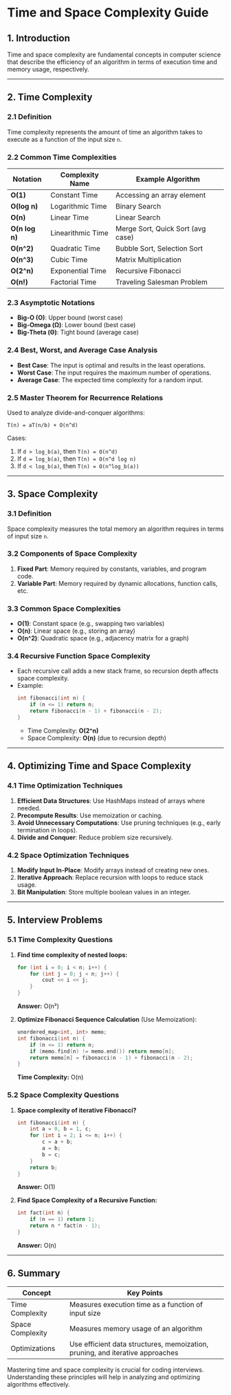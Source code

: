 # Time and Space Complexity Guide

## 1. Introduction
Time and space complexity are fundamental concepts in computer science that describe the efficiency of an algorithm in terms of execution time and memory usage, respectively.

---

## 2. Time Complexity
### 2.1 Definition
Time complexity represents the amount of time an algorithm takes to execute as a function of the input size `n`.

### 2.2 Common Time Complexities

| Notation   | Complexity Name       | Example Algorithm         |
|------------|----------------------|---------------------------|
| **O(1)**   | Constant Time        | Accessing an array element |
| **O(log n)** | Logarithmic Time  | Binary Search              |
| **O(n)**   | Linear Time          | Linear Search              |
| **O(n log n)** | Linearithmic Time | Merge Sort, Quick Sort (avg case) |
| **O(n^2)**  | Quadratic Time      | Bubble Sort, Selection Sort |
| **O(n^3)**  | Cubic Time          | Matrix Multiplication      |
| **O(2^n)**  | Exponential Time    | Recursive Fibonacci        |
| **O(n!)**   | Factorial Time      | Traveling Salesman Problem |

### 2.3 Asymptotic Notations
- **Big-O (O)**: Upper bound (worst case)
- **Big-Omega (Ω)**: Lower bound (best case)
- **Big-Theta (Θ)**: Tight bound (average case)

### 2.4 Best, Worst, and Average Case Analysis
- **Best Case**: The input is optimal and results in the least operations.
- **Worst Case**: The input requires the maximum number of operations.
- **Average Case**: The expected time complexity for a random input.

### 2.5 Master Theorem for Recurrence Relations
Used to analyze divide-and-conquer algorithms:
```
T(n) = aT(n/b) + O(n^d)
```
Cases:
1. If `d > log_b(a)`, then `T(n) = O(n^d)`
2. If `d = log_b(a)`, then `T(n) = O(n^d log n)`
3. If `d < log_b(a)`, then `T(n) = O(n^log_b(a))`

---

## 3. Space Complexity
### 3.1 Definition
Space complexity measures the total memory an algorithm requires in terms of input size `n`.

### 3.2 Components of Space Complexity
1. **Fixed Part**: Memory required by constants, variables, and program code.
2. **Variable Part**: Memory required by dynamic allocations, function calls, etc.

### 3.3 Common Space Complexities
- **O(1)**: Constant space (e.g., swapping two variables)
- **O(n)**: Linear space (e.g., storing an array)
- **O(n^2)**: Quadratic space (e.g., adjacency matrix for a graph)

### 3.4 Recursive Function Space Complexity
- Each recursive call adds a new stack frame, so recursion depth affects space complexity.
- Example:
  ```c
  int fibonacci(int n) {
      if (n <= 1) return n;
      return fibonacci(n - 1) + fibonacci(n - 2);
  }
  ```
  - Time Complexity: **O(2^n)**
  - Space Complexity: **O(n)** (due to recursion depth)

---

## 4. Optimizing Time and Space Complexity
### 4.1 Time Optimization Techniques
1. **Efficient Data Structures**: Use HashMaps instead of arrays where needed.
2. **Precompute Results**: Use memoization or caching.
3. **Avoid Unnecessary Computations**: Use pruning techniques (e.g., early termination in loops).
4. **Divide and Conquer**: Reduce problem size recursively.

### 4.2 Space Optimization Techniques
1. **Modify Input In-Place**: Modify arrays instead of creating new ones.
2. **Iterative Approach**: Replace recursion with loops to reduce stack usage.
3. **Bit Manipulation**: Store multiple boolean values in an integer.

---

## 5. Interview Problems
### 5.1 Time Complexity Questions
1. **Find time complexity of nested loops:**
   ```cpp
   for (int i = 0; i < n; i++) {
       for (int j = 0; j < n; j++) {
           cout << i << j;
       }
   }
   ```
   **Answer:** O(n²)

2. **Optimize Fibonacci Sequence Calculation** (Use Memoization):
   ```cpp
   unordered_map<int, int> memo;
   int fibonacci(int n) {
       if (n <= 1) return n;
       if (memo.find(n) != memo.end()) return memo[n];
       return memo[n] = fibonacci(n - 1) + fibonacci(n - 2);
   }
   ```
   **Time Complexity:** O(n)

### 5.2 Space Complexity Questions
1. **Space complexity of iterative Fibonacci?**
   ```cpp
   int fibonacci(int n) {
       int a = 0, b = 1, c;
       for (int i = 2; i <= n; i++) {
           c = a + b;
           a = b;
           b = c;
       }
       return b;
   }
   ```
   **Answer:** O(1)

2. **Find Space Complexity of a Recursive Function:**
   ```cpp
   int fact(int n) {
       if (n == 1) return 1;
       return n * fact(n - 1);
   }
   ```
   **Answer:** O(n)

---

## 6. Summary
| Concept | Key Points |
|---------|-----------|
| Time Complexity | Measures execution time as a function of input size |
| Space Complexity | Measures memory usage of an algorithm |
| Optimizations | Use efficient data structures, memoization, pruning, and iterative approaches |

Mastering time and space complexity is crucial for coding interviews. Understanding these principles will help in analyzing and optimizing algorithms effectively.
